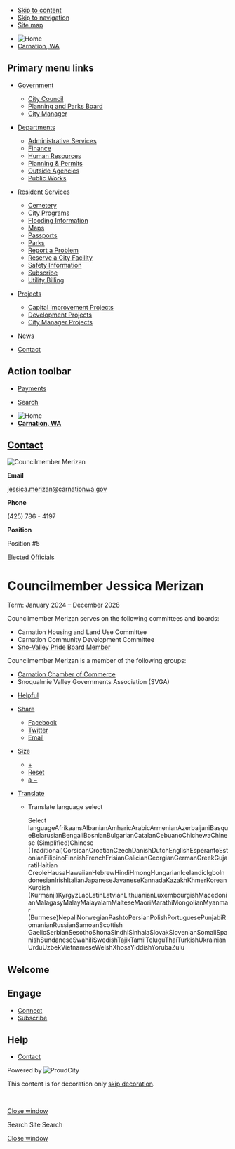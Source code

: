 - [Skip to content](https://www.carnationwa.gov/contacts/jessica-merizan-2/)
- [Skip to navigation](https://www.carnationwa.gov/contacts/jessica-merizan-2/)
- [Site map](https://www.carnationwa.gov/sitemap)

<!--THE END-->

- ![Home](https://storage.googleapis.com/proudcity/carnationwa/uploads/2023/06/title-5-300x44.png "Home")
- [Carnation, WA](https://www.carnationwa.gov "Home")

## Primary menu links

- [Government](https://www.carnationwa.gov/contacts/jessica-merizan-2 "Government")
  
  - [City Council](https://www.carnationwa.gov/departments/city-council "City Council")
  - [Planning and Parks Board](https://www.carnationwa.gov/departments/planning-and-parks "Planning and Parks Board")
  - [City Manager](https://www.carnationwa.gov/city-manager "City Manager")
- [Departments](https://www.carnationwa.gov/contacts/jessica-merizan-2 "Departments")
  
  - [Administrative Services](https://www.carnationwa.gov/departments/administrative-services "Administrative Services")
  - [Finance](https://www.carnationwa.gov/finance "Finance")
  - [Human Resources](https://www.carnationwa.gov/departments/human-resources "Human Resources")
  - [Planning &amp; Permits](https://www.carnationwa.gov/departments/community-economic-development "Planning & Permits")
  - [Outside Agencies](https://www.carnationwa.gov/outside-agencies "Outside Agencies")
  - [Public Works](https://www.carnationwa.gov/departments/public-works "Public Works")
- [Resident Services](https://www.carnationwa.gov/contacts/jessica-merizan-2 "Resident Services")
  
  - [Cemetery](https://carnationcemetery-aftercare.allfuneral.com "Cemetery")
  - [City Programs](https://www.carnationwa.gov/city-programs "City Programs")
  - [Flooding Information](https://www.carnationwa.gov/flooding-information "Flooding Information")
  - [Maps](https://www.carnationwa.gov/maps "Maps")
  - [Passports](https://www.carnationwa.gov/passports "Passports")
  - [Parks](https://www.carnationwa.gov/departments/parks "Parks")
  - [Report a Problem](https://seeclickfix.com/web_portal/rSCAZuTX7hsCknBuKdtqxED1/report/category "Report a Problem")
  - [Reserve a City Facility](https://www.carnationwa.gov/reserve-a-city-facility "Reserve a City Facility")
  - [Safety Information](https://www.carnationwa.gov/safety-information "Safety Information")
  - [Subscribe](https://www.carnationwa.gov/subscribe "Subscribe")
  - [Utility Billing](https://www.carnationwa.gov/utility-billing "Utility Billing")
- [Projects](https://www.carnationwa.gov/contacts/jessica-merizan-2 "Projects")
  
  - [Capital Improvement Projects](https://www.carnationwa.gov/capital-improvement-projects "Capital Improvement Projects")
  - [Development Projects](https://www.carnationwa.gov/development-projects "Development Projects")
  - [City Manager Projects](https://www.carnationwa.gov/city-manager-projects "City Manager Projects")
- [News](https://www.carnationwa.gov/news "News")
- [Contact](https://www.carnationwa.gov/contact "Contact")

## Action toolbar

- [Payments](https://www.carnationwa.gov/contacts/jessica-merizan-2 "Payments")

<!--THE END-->

- [Search](https://www.carnationwa.gov/contacts/jessica-merizan-2 "Search")

<!--THE END-->

- ![Home](https://storage.googleapis.com/proudcity/carnationwa/uploads/2023/06/title-5-300x44.png "Home")
- [**Carnation, WA**](https://www.carnationwa.gov "Home")

## [Contact](https://www.carnationwa.gov/contact)

![Councilmember Merizan](https://storage.googleapis.com/proudcity/carnationwa/2023/04/Councilmember-Merizan-scaled-e1739571871852.jpeg)

**Email**

[jessica.merizan@carnationwa.gov](mailto:jessica.merizan@carnationwa.gov)

**Phone**

(425) 786 - 4197

**Position**

Position #5

[Elected Officials](https://www.carnationwa.gov/contact?filter_categories%5B%5D=57)

# Councilmember Jessica Merizan

Term: January 2024 – December 2028

Councilmember Merizan serves on the following committees and boards:

- Carnation Housing and Land Use Committee
- Carnation Community Development Committee
- [Sno-Valley Pride Board Member](https://snovalleypride.org/about)

Councilmember Merizan is a member of the following groups:

- [Carnation Chamber of Commerce](https://www.carnationchamber.org)
- Snoqualmie Valley Governments Association (SVGA)

<!--THE END-->

- [Helpful](https://www.carnationwa.gov/contacts/jessica-merizan-2 "This page makes me proud")
- [Share](https://www.carnationwa.gov/contacts/jessica-merizan-2)
  
  - [Facebook](https://www.facebook.com/sharer/sharer.php?u=https%3A%2F%2Fwww.carnationwa.gov%2Fcontacts%2Fjessica-merizan-2%3Fstaff-member%3Djessica-merizan-2%26post_type%3Dstaff-member%26name%3Djessica-merizan-2 "Share on Facebook")
  - [Twitter](https://twitter.com/share?url=https%3A%2F%2Fwww.carnationwa.gov%2Fcontacts%2Fjessica-merizan-2%3Fstaff-member%3Djessica-merizan-2%26post_type%3Dstaff-member%26name%3Djessica-merizan-2 "Share on Twitter")
  - [Email](mailto:?subject=Councilmember%20Jessica%20Merizan%20from%20Carnation%2C%20WA&body=Read%20more%3A%20https%3A%2F%2Fwww.carnationwa.gov%2Fcontacts%2Fjessica-merizan-2%3Fstaff-member%3Djessica-merizan-2%26post_type%3Dstaff-member%26name%3Djessica-merizan-2 "Share by Email")
- [Size](https://www.carnationwa.gov/contacts/jessica-merizan-2)
  
  - [+](https://www.carnationwa.gov/contacts/jessica-merizan-2 "Increase Font Size")
  - [Reset](https://www.carnationwa.gov/contacts/jessica-merizan-2 "Reset Font Size")
  - [a −](https://www.carnationwa.gov/contacts/jessica-merizan-2 "Decrease Font Size")
- [Translate](https://www.carnationwa.gov/contacts/jessica-merizan-2 "Translate")
  
  - Translate language select
    
    Select languageAfrikaansAlbanianAmharicArabicArmenianAzerbaijaniBasqueBelarusianBengaliBosnianBulgarianCatalanCebuanoChichewaChinese (Simplified)Chinese (Traditional)CorsicanCroatianCzechDanishDutchEnglishEsperantoEstonianFilipinoFinnishFrenchFrisianGalicianGeorgianGermanGreekGujaratiHaitian CreoleHausaHawaiianHebrewHindiHmongHungarianIcelandicIgboIndonesianIrishItalianJapaneseJavaneseKannadaKazakhKhmerKoreanKurdish (Kurmanji)KyrgyzLaoLatinLatvianLithuanianLuxembourgishMacedonianMalagasyMalayMalayalamMalteseMaoriMarathiMongolianMyanmar (Burmese)NepaliNorwegianPashtoPersianPolishPortuguesePunjabiRomanianRussianSamoanScottish GaelicSerbianSesothoShonaSindhiSinhalaSlovakSlovenianSomaliSpanishSundaneseSwahiliSwedishTajikTamilTeluguThaiTurkishUkrainianUrduUzbekVietnameseWelshXhosaYiddishYorubaZulu

## Welcome

## Engage

- [Connect](https://www.carnationwa.gov/connect)
- [Subscribe](https://www.carnationwa.gov/subscribe)

## Help

- [Contact](https://www.carnationwa.gov/contact)

Powered by ![ProudCity](https://www.carnationwa.gov/wp-content/plugins/wp-proud-core/assets/images/logo-white-1x.png)

This content is for decoration only [skip decoration](https://www.carnationwa.gov/contacts/jessica-merizan-2/).

 

[Close window](https://www.carnationwa.gov/contacts/jessica-merizan-2)

Search Site Search

[Close window](https://www.carnationwa.gov/contacts/jessica-merizan-2)